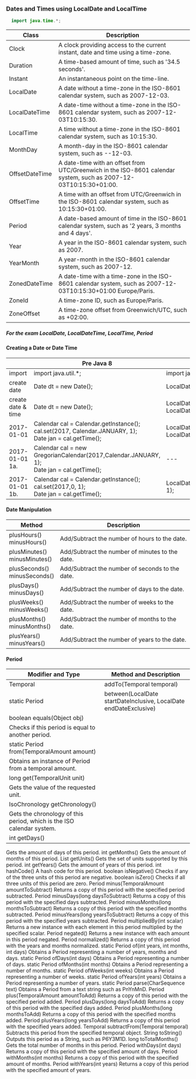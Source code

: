 ### Dates and Times using LocalDate and LocalTime

```java
  import java.time.*;
```

|Class | Description |
| --- | --- |
|Clock | A clock providing access to the current instant, date and time using a time-zone. |
|Duration | A time-based amount of time, such as '34.5 seconds'. |
|Instant | An instantaneous point on the time-line. |
|LocalDate | A date without a time-zone in the ISO-8601 calendar system, such as 2007-12-03. |
|LocalDateTime | A date-time without a time-zone in the ISO-8601 calendar system, such as 2007-12-03T10:15:30. |
|LocalTime | A time without a time-zone in the ISO-8601 calendar system, such as 10:15:30. |
|MonthDay | A month-day in the ISO-8601 calendar system, such as --12-03.|
|OffsetDateTime | A date-time with an offset from UTC/Greenwich in the ISO-8601 calendar system, such as 2007-12-03T10:15:30+01:00.|
|OffsetTime | A time with an offset from UTC/Greenwich in the ISO-8601 calendar system, such as 10:15:30+01:00. |
|Period | A date-based amount of time in the ISO-8601 calendar system, such as '2 years, 3 months and 4 days'. |
|Year | A year in the ISO-8601 calendar system, such as 2007. |
|YearMonth | A year-month in the ISO-8601 calendar system, such as 2007-12. |
|ZonedDateTime | A date-time with a time-zone in the ISO-8601 calendar system, such as 2007-12-03T10:15:30+01:00 Europe/Paris. |
|ZoneId | A time-zone ID, such as Europe/Paris. |
|ZoneOffset | A time-zone offset from Greenwich/UTC, such as +02:00. |  

##### For the exam LocalDate, LocalDateTime, LocalTime, Period  


#### Creating a Date or Date Time
| | Pre Java 8 | Java 8 |
| --- | --- | ---|
|import | import java.util.\*; | import java.time.\*; |
|create date | Date dt = new Date(); | LocalDate dt = LocalDate.now(); |
|create date & time | Date dt = new Date(); | LocalDateTime dt = LocalDateTime.now(); |
|2017-01-01| Calendar cal = Calendar.getInstance();<br/>cal.set(2017, Calendar.JANUARY, 1);<br/>Date jan = cal.getTime(); | LocalDate jan = LocalDate.of(2017,Month.JANUARY,1);|
|2017-01-01<br/>1a.| Calendar cal = new GregorianCalendar(2017,Calendar.JANUARY, 1);<br/>Date jan = cal.getTime(); | --- |
|2017-01-01<br/>1b.| Calendar cal = Calendar.getInstance();<br/>cal.set(2017,0, 1);<br/>Date jan = cal.getTime(); | LocalDate jan = LocalDate.of(2017, 1, 1); |

#### Date Manipulation
|Method|Description|
| --- | ---|
|plusHours()<br/>minusHours()|Add/Subtract the number of hours to the date.|
|plusMinutes()<br/>minusMinutes()|Add/Subtract the number of minutes to the date.|
|plusSeconds()<br/>minusSeconds()|Add/Subtract the number of seconds to the date.|
|plusDays()<br/>minusDays()|Add/Subtract the number of days to the date.|
|plusWeeks()<br/>minusWeeks()|Add/Subtract the number of weeks to the date.|
|plusMonths()<br/>minusMonths()|Add/Subtract the number of months to the date.|
|plusYears()<br/>minusYears()|Add/Subtract the number of years to the date.|

#### Period
|Modifier and Type| Method and Description|
| --- | --- |
|Temporal |	addTo(Temporal temporal) ||Adds this period to the specified temporal object.
|static Period |	between(LocalDate startDateInclusive, LocalDate endDateExclusive) ||Obtains a Period consisting of the number of years, months, and days between two dates.|
|boolean 	equals(Object obj)
|Checks if this period is equal to another period.
|static Period 	from(TemporalAmount amount)
|Obtains an instance of Period from a temporal amount.
|long 	get(TemporalUnit unit)
|Gets the value of the requested unit.
|IsoChronology 	getChronology()
|Gets the chronology of this period, which is the ISO calendar system.
|int 	getDays()
Gets the amount of days of this period.
int 	getMonths()
Gets the amount of months of this period.
List<TemporalUnit> 	getUnits()
Gets the set of units supported by this period.
int 	getYears()
Gets the amount of years of this period.
int 	hashCode()
A hash code for this period.
boolean 	isNegative()
Checks if any of the three units of this period are negative.
boolean 	isZero()
Checks if all three units of this period are zero.
Period 	minus(TemporalAmount amountToSubtract)
Returns a copy of this period with the specified period subtracted.
Period 	minusDays(long daysToSubtract)
Returns a copy of this period with the specified days subtracted.
Period 	minusMonths(long monthsToSubtract)
Returns a copy of this period with the specified months subtracted.
Period 	minusYears(long yearsToSubtract)
Returns a copy of this period with the specified years subtracted.
Period 	multipliedBy(int scalar)
Returns a new instance with each element in this period multiplied by the specified scalar.
Period 	negated()
Returns a new instance with each amount in this period negated.
Period 	normalized()
Returns a copy of this period with the years and months normalized.
static Period 	of(int years, int months, int days)
Obtains a Period representing a number of years, months and days.
static Period 	ofDays(int days)
Obtains a Period representing a number of days.
static Period 	ofMonths(int months)
Obtains a Period representing a number of months.
static Period 	ofWeeks(int weeks)
Obtains a Period representing a number of weeks.
static Period 	ofYears(int years)
Obtains a Period representing a number of years.
static Period 	parse(CharSequence text)
Obtains a Period from a text string such as PnYnMnD.
Period 	plus(TemporalAmount amountToAdd)
Returns a copy of this period with the specified period added.
Period 	plusDays(long daysToAdd)
Returns a copy of this period with the specified days added.
Period 	plusMonths(long monthsToAdd)
Returns a copy of this period with the specified months added.
Period 	plusYears(long yearsToAdd)
Returns a copy of this period with the specified years added.
Temporal 	subtractFrom(Temporal temporal)
Subtracts this period from the specified temporal object.
String 	toString()
Outputs this period as a String, such as P6Y3M1D.
long 	toTotalMonths()
Gets the total number of months in this period.
Period 	withDays(int days)
Returns a copy of this period with the specified amount of days.
Period 	withMonths(int months)
Returns a copy of this period with the specified amount of months.
Period 	withYears(int years)
Returns a copy of this period with the specified amount of years.
